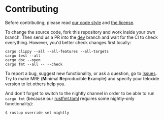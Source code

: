 # Contributing
Before contributing, please read [our code style](https://github.com/teloxide/teloxide/blob/master/CODE_STYLE.md) and [the license](https://github.com/teloxide/teloxide/blob/master/LICENSE).

To change the source code, fork this repository and work inside your own branch. Then send us a PR into the [dev](https://github.com/teloxide/teloxide/tree/dev) branch and wait for the CI to check everything. However, you'd better check changes first locally:

```
cargo clippy --all --all-features --all-targets
cargo test --all
cargo doc --open
cargo fmt --all -- --check
```

To report a bug, suggest new functionality, or ask a question, go to [Issues](https://github.com/teloxide/teloxide/issues). Try to make MRE (**M**inimal **R**eproducible **E**xample) and specify your teloxide version to let others help you.


And don't forget to switch to the nightly channel in order to be able to run `cargo fmt` (because our [rustfmt.toml](https://github.com/teloxide/teloxide/blob/master/rustfmt.toml) requires some nightly-only functionality):

```bash
$ rustup override set nightly
```
